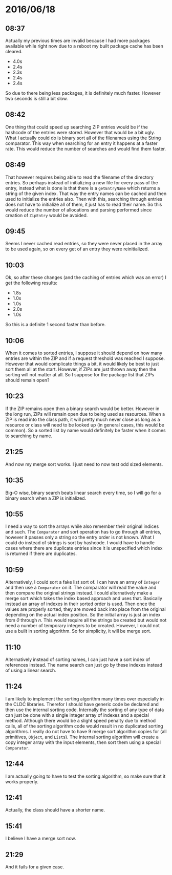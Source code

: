 # 2016/06/18

## 08:37

Actually my previous times are invalid because I had more packages available
while right now due to a reboot my built package cache has been cleared.

 * 4.0s
 * 2.4s
 * 2.3s
 * 2.4s
 * 2.4s

So due to there being less packages, it is definitely much faster. However two
seconds is still a bit slow.

## 08:42

One thing that could speed up searching ZIP entries would be if the hashcode
of the entries were stored. However that would be a bit ugly. What I actually
could do is binary sort all of the filenames using the String comparator. This
way when searching for an entry it happens at a faster rate. This would reduce
the number of searches and would find them faster.

## 08:49

That however requires being able to read the filename of the directory entries.
So perhaps instead of initializing a new file for every pass of the entry,
instead what is done is that there is a `getEntryName` which returns a string
of the given index. That way the entry names can be cached and then used to
initialize the entries also. Then with this, searching through entries does not
have to initialize all of them, it just has to read their name. So this would
reduce the number of allocations and parsing performed since creation of
`ZipEntry` would be avoided.

## 09:45

Seems I never cached read entries, so they were never placed in the array to be
used again, so on every get of an entry they were reinitialized.

## 10:03

Ok, so after these changes (and the caching of entries which was an error) I
get the following results:

 * 1.8s
 * 1.0s
 * 1.0s
 * 2.0s
 * 1.0s

So this is a definite 1 second faster than before.

## 10:06

When it comes to sorted entries, I suppose it should depend on how many entries
are within the ZIP and if a request threshold was reached I suppose. However
that would complicate things a bit, it would likely be best to just sort them
all at the start. However, if ZIPs are just thrown away then the sorting will
not matter at all. So I suppose for the package list that ZIPs should remain
open?

## 10:23

If the ZIP remains open then a binary search would be better. However in the
long run, ZIPs will remain open due to being used as resources. When a ZIP
is read into the class path, it will pretty much never close as long as a
resource or class will need to be looked up (in general cases, this would be
common). So a sorted list by name would definitely be faster when it comes to
searching by name.

## 21:25

And now my merge sort works. I just need to now test odd sized elements.

## 10:35

Big-O wise, binary search beats linear search every time, so I will go for a
binary search when a ZIP is initialized.

## 10:55

I need a way to sort the arrays while also remember their original indices and
such. The `Comparator` and sort operation has to go through all entries,
however it passes only a string so the entry order is not known. What I could
do instead of strings is sort by hashcode. I would have to handle cases where
there are duplicate entries since it is unspecified which index is returned if
there are duplicates.

## 10:59

Alternatively, I could sort a fake list sort of. I can have an array of
`Integer` and then use a `Comparator` on it. The comparator will read the value
and then compare the original strings instead. I could alternatively make a
merge sort which takes the index based approach and uses that. Basically
instead an array of indexes in their sorted order is used. Then once the values
are properly sorted, they are moved back into place from the original depending
on the actual index position. So the initial array is just an index from _0_
through _n_. This would require all the strings be created but would not need
a number of temporary integers to be created. However, I could not use a built
in sorting algorithm. So for simplicity, it will be merge sort.

## 11:10

Alternatively instead of sorting names, I can just have a sort index of
references instead. The name search can just go by these indexes instead of
using a linear search.

## 11:24

I am likely to implement the sorting algorithm many times over especially in
the CLDC libraries. Therefor I should have generic code be declared and then
use the internal sorting code. Internally the sorting of any type of data can
just be done with a single integer array of indexes and a special method.
Although there would be a slight speed penalty due to method calls, all of the
sorting algorithm code would result in no duplicated sorting algorithms. I
really do not have to have 9 merge sort algorithm copies for (all primitives,
`Object`, and `List`s). The internal sorting algorithm will create a copy
integer array with the input elements, then sort them using a special
`Comparator`.

## 12:44

I am actually going to have to test the sorting algorithm, so make sure that
it works properly.

## 12:41

Actually, the class should have a shorter name.

## 15:41

I believe I have a merge sort now.

## 21:29

And it fails for a given case.

